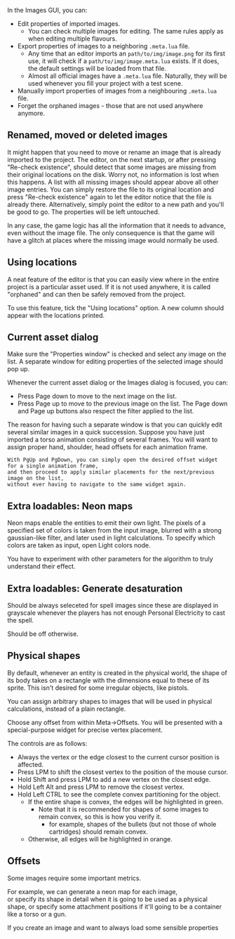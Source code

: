 In the Images GUI, you can:

- Edit properties of imported images.
	- You can check multiple images for editing.
	  The same rules apply as when editing multiple flavours.
- Export properties of images to a neighboring ``.meta.lua`` file.
	- Any time that an editor imports an ``path/to/img/image.png`` for its first use, 
	  it will check if a ``path/to/img/image.meta.lua`` exists. If it does,
	  the default settings will be loaded from that file.
	- Almost all official images have a ``.meta.lua`` file. 
	  Naturally, they will be used whenever you fill your project with a test scene.
- Manually import properties of images from a neighbouring ``.meta.lua`` file. 
- Forget the orphaned images - those that are not used anywhere anymore.

## Renamed, moved or deleted images

It might happen that you need to move or rename an image that is already imported to the project.
The editor, on the next startup, or after pressing "Re-check existence", 
should detect that some images are missing from their original locations on the disk.
Worry not, no information is lost when this happens. 
A list with all missing images should appear above all other image entries.
You can simply restore the file to its original location and press "Re-check existence" again 
to let the editor notice that the file is already there.
Alternatively, simply point the editor to a new path and you'll be good to go.
The properties will be left untouched.

In any case, the game logic has all the information that it needs to advance, even without the image file.
The only consequence is that the game will have a glitch at places where the missing image would normally be used.

## Using locations

A neat feature of the editor is that you can easily view 
where in the entire project is a particular asset used.
	If it is not used anywhere, it is called "orphaned" 
	and can then be safely removed from the project.

To use this feature, tick the "Using locations" option.
A new column should appear with the locations printed.

## Current asset dialog

Make sure the "Properties window" is checked and select any image on the list.
A separate window for editing properties of the selected image should pop up.

Whenever the current asset dialog or the Images dialog is focused, you can:
- Press Page down to move to the next image on the list.
- Press Page up to move to the previous image on the list.
The Page down and Page up buttons also respect the filter applied to the list.

The reason for having such a separate window is that you can quickly edit 
several similar images in a quick succession.
	Suppose you have just imported a torso animation consisting of several frames.
	You will want to assign proper hand, shoulder, head offsets for each animation frame.

	With PgUp and PgDown, you can simply open the desired offset widget for a single animation frame,
	and then proceed to apply similar placements for the next/previous image on the list,
	without ever having to navigate to the same widget again.

## Extra loadables: Neon maps

Neon maps enable the entities to emit their own light.
The pixels of a specified set of colors is taken from the input image,
blurred with a strong gaussian-like filter,
and later used in light calculations.
	To specify which colors are taken as input, open Light colors node.

You have to experiment with other parameters for the algorithm to truly understand their effect.

## Extra loadables: Generate desaturation

Should be always seleceted for spell images since these are displayed in grayscale
whenever the players has not enough Personal Electricity to cast the spell.

Should be off otherwise.

## Physical shapes

By default, whenever an entity is created in the physical world,
the shape of its body takes on a rectangle with the dimensions equal to these of its sprite.
This isn't desired for some irregular objects, like pistols.

You can assign arbitrary shapes to images that will be used in physical calculations,
instead of a plain rectangle.

Choose any offset from within Meta->Offsets.
You will be presented with a special-purpose widget for precise vertex placement.

The controls are as follows:

- Always the vertex or the edge closest to the current cursor position is affected.
- Press LPM to shift the closest vertex to the position of the mouse cursor.
- Hold Shift and press LPM to add a new vertex on the closest edge.
- Hold Left Alt and press LPM to remove the closest vertex.
- Hold Left CTRL to see the complete convex partitioning for the object.
	- If the entire shape is convex, the edges will be highlighted in green.
		- Note that it is recommended for shapes of some images to remain convex, 
		  so this is how you verify it.
			- for example, shapes of the bullets (but not those of whole cartridges) should remain convex.
	- Otherwise, all edges will be highlighted in orange.

## Offsets

Some images require some important metrics.

For example, we can generate a neon map for each image,  
or specify its shape in detail when it is going to be used as a physical shape,
or specify some attachment positions if it'll going to be a container like a torso or a gun.

If you create an image and want to always load some sensible properties 
